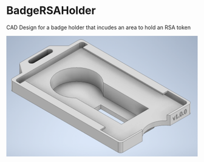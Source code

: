 # BadgeRSAHolder
CAD Design for a badge holder that incudes an area to hold an RSA token

![](./images/Version_1.png)
